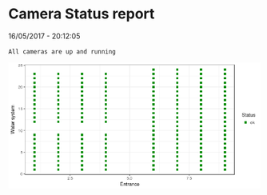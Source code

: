 Camera Status report
================
16/05/2017 - 20:12:05

    All cameras are up and running

![](camreport_files/figure-markdown_github/unnamed-chunk-2-1.png)
